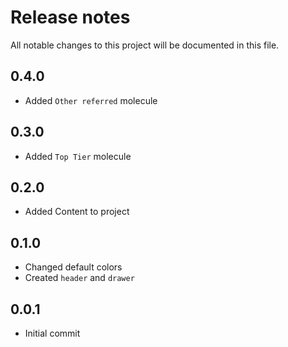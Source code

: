 # Release notes
All notable changes to this project will be documented in this file.

## 0.4.0
- Added `Other referred` molecule

## 0.3.0
- Added `Top Tier` molecule

## 0.2.0
- Added Content to project

## 0.1.0
- Changed default colors
- Created `header` and `drawer`

## 0.0.1
- Initial commit
